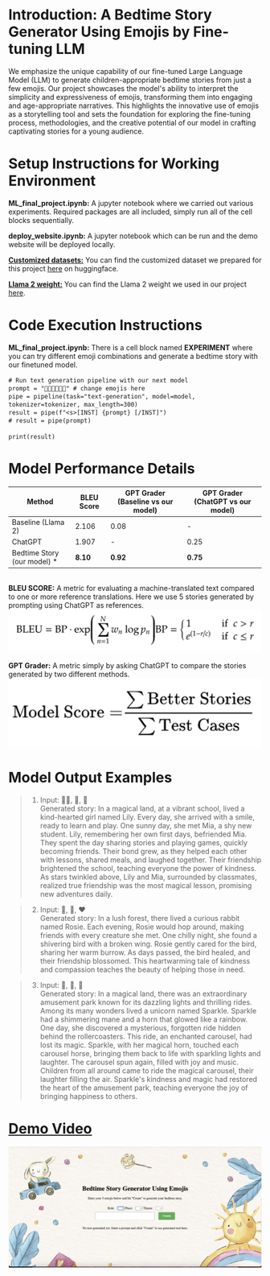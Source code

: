 # Introduction: A Bedtime Story Generator Using Emojis by Fine-tuning LLM
We emphasize the unique capability of our fine-tuned Large Language Model (LLM) to generate children-appropriate bedtime stories from just a few emojis. Our project showcases the model's ability to interpret the simplicity and expressiveness of emojis, transforming them into engaging and age-appropriate narratives. This highlights the innovative use of emojis as a storytelling tool and sets the foundation for exploring the fine-tuning process, methodologies, and the creative potential of our model in crafting captivating stories for a young audience.

# Setup Instructions for Working Environment
**ML_final_project.ipynb:** A jupyter notebook where we carried out various experiments. Required packages are all included, simply run all of the cell blocks sequentially.

**deploy_website.ipynb:** A jupyter notebook which can be run and the demo website will be deployed locally.

[**Customized datasets:**](https://huggingface.co/datasets/lemonpuddi/ml-emoji-story) You can find the customized dataset we prepared for this project [here](https://huggingface.co/datasets/lemonpuddi/ml-emoji-story) on huggingface.

[**Llama 2 weight:**](https://huggingface.co/meta-llama/Llama-2-7b-chat-hf) You can find the Llama 2 weight we used in our project [here](https://huggingface.co/meta-llama/Llama-2-7b-chat-hf).

# Code Execution Instructions
**ML_final_project.ipynb:** There is a cell block named **EXPERIMENT** where you can try different emoji combinations and generate a bedtime story with our finetuned model.
```
# Run text generation pipeline with our next model
prompt = "🦄🏥👨‍👩‍👦‍👦" # change emojis here
pipe = pipeline(task="text-generation", model=model, tokenizer=tokenizer, max_length=300)
result = pipe(f"<s>[INST] {prompt} [/INST]")
# result = pipe(prompt)

print(result)
```
# Model Performance Details

| Method                  | BLEU Score | GPT Grader (Baseline vs our model) | GPT Grader (ChatGPT vs our model) |
|-------------------------|------------|-------------------------------------|-----------------------------------|
| Baseline (Llama 2)      | 2.106      | 0.08                                | -                                 |
| ChatGPT                 | 1.907      | -                                   | 0.25                              |
| Bedtime Story (our model) \* | **8.10**   | **0.92**                              | **0.75**                          |

\
**BLEU SCORE:** A metric for evaluating a machine-translated text compared to one or more reference translations. Here we use 5 stories generated by prompting using ChatGPT as references.\
![bleu](static/bleu.png "BLEU Score Formula")
\
\
**GPT Grader:** A metric simply by asking ChatGPT to compare the stories generated by two different methods.\
![gpt_grader](static/gpt_grader.png "GPT Grader Formula")

# Model Output Examples
>1. Input: 👧🏻, 🏫, 👭\
Generated story: In a magical land, at a vibrant school, lived a kind-hearted girl named Lily. Every day, she arrived with a smile, ready to learn and play. One sunny day, she met Mia, a shy new student. Lily, remembering her own first days, befriended Mia. They spent the day sharing stories and playing games, quickly becoming friends. Their bond grew, as they helped each other with lessons, shared meals, and laughed together. Their friendship brightened the school, teaching everyone the power of kindness. As stars twinkled above, Lily and Mia, surrounded by classmates, realized true friendship was the most magical lesson, promising new adventures daily.
   
>2. Input: 🐰, 🌳, ❤️ \
Generated story: In a lush forest, there lived a curious rabbit named Rosie. Each evening, Rosie would hop around, making friends with every creature she met. One chilly night, she found a shivering bird with a broken wing. Rosie gently cared for the bird, sharing her warm burrow. As days passed, the bird healed, and their friendship blossomed. This heartwarming tale of kindness and compassion teaches the beauty of helping those in need.

>3. Input: 🦄, 🎢, 🔮 \
Generated story: In a magical land, there was an extraordinary amusement park known for its dazzling lights and thrilling rides. Among its many wonders lived a unicorn named Sparkle. Sparkle had a shimmering mane and a horn that glowed like a rainbow. One day, she discovered a mysterious, forgotten ride hidden behind the rollercoasters. This ride, an enchanted carousel, had lost its magic. Sparkle, with her magical horn, touched each carousel horse, bringing them back to life with sparkling lights and laughter. The carousel spun again, filled with joy and music. Children from all around came to ride the magical carousel, their laughter filling the air. Sparkle's kindness and magic had restored the heart of the amusement park, teaching everyone the joy of bringing happiness to others.
   

# [Demo Video](https://drive.google.com/file/d/1BMwyjPe296rC6bB97PVYLvMz-83e6XAE/view?usp=drive_link)
![demowebsite](static/website.jpg "website")